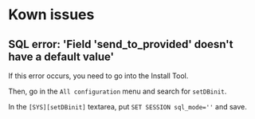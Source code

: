 # Kown issues

## SQL error: 'Field 'send_to_provided' doesn't have a default value'

If this error occurs, you need to go into the Install Tool.

Then, go in the `All configuration` menu and search for `setDBinit`.

In the `[SYS][setDBinit]` textarea, put `SET SESSION sql_mode=''` and save.

